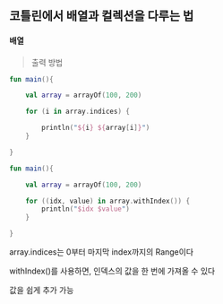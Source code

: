 ## 코틀린에서 배열과 컬렉션을 다루는 법

#### 배열

> 출력 방법
```kotlin
fun main(){

    val array = arrayOf(100, 200)

    for (i in array.indices) {

        println("${i} ${array[i]}")
    }

}
```

```kotlin
fun main(){

    val array = arrayOf(100, 200)

    for ((idx, value) in array.withIndex()) {
        println("$idx $value")
    }

}
```

array.indices는 0부터 마지막 index까지의 Range이다

withIndex()를 사용하면, 인덱스의 값을 한 번에 가져올 수 있다

값을 쉽게 추가 가능
